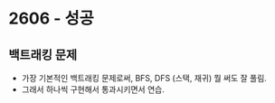 # 2606 - 성공

## 백트래킹 문제

-   가장 기본적인 백트래킹 문제로써, BFS, DFS (스택, 재귀) 뭘 써도 잘 풀림.
-   그래서 하나씩 구현해서 통과시키면서 연습.
